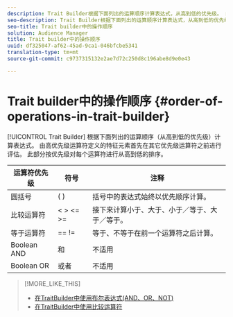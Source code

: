 ```yaml
---
description: Trait Builder根据下面列出的运算顺序计算表达式，从高到低的优先级。 由高优先级运算符定义的特征元素首先在其它优先级运算符之前进行评估。 此部分按优先级对每个运算符进行从高到低的排序。
seo-description: Trait Builder根据下面列出的运算顺序计算表达式，从高到低的优先级。 由高优先级运算符定义的特征元素首先在其它优先级运算符之前进行评估。 此部分按优先级对每个运算符进行从高到低的排序。
seo-title: Trait builder中的操作顺序
solution: Audience Manager
title: Trait builder中的操作顺序
uuid: df325047-af62-45ad-9ca1-046bfcbe5341
translation-type: tm+mt
source-git-commit: c9737315132e2ae7d72c250d8c196abe8d9e0e43

---
```



# Trait builder中的操作顺序 {#order-of-operations-in-trait-builder}

[!UICONTROL Trait Builder] 根据下面列出的运算顺序（从高到低的优先级）计算表达式。 由高优先级运算符定义的特征元素首先在其它优先级运算符之前进行评估。 此部分按优先级对每个运算符进行从高到低的排序。

<!-- c_tb_operator_precedence.xml -->

<table id="table_F0FA45B652C7464B90D35526817110FF"> 
 <thead> 
  <tr> 
   <th colname="col1" class="entry"> 运算符优先级 </th> 
   <th colname="col2" class="entry"> 符号 </th> 
   <th colname="col3" class="entry"> 注释 </th> 
  </tr> 
 </thead>
 <tbody> 
  <tr> 
   <td colname="col1"> 圆括号 </td> 
   <td colname="col2"> ( ) </td> 
   <td colname="col3"> 括号中的表达式始终以优先顺序计算。 </td> 
  </tr> 
  <tr> 
   <td colname="col1"> 比较运算符 </td> 
   <td colname="col2"> &lt; &gt; &lt;= &gt;= </td> 
   <td colname="col3"> 接下来计算小于、大于、小于／等于、大于／等于。 </td> 
  </tr> 
  <tr> 
   <td colname="col1"> 等于运算符 </td> 
   <td colname="col2"> == != </td> 
   <td colname="col3"> 等于、不等于在前一个运算符之后计算。 </td> 
  </tr> 
  <tr> 
   <td colname="col1">Boolean <span class="wintitle"> AND</span> </td> 
   <td colname="col2"><span class="wintitle"> 和</span> </td> 
   <td colname="col3" morerows="1"> 不适用 </td> 
  </tr> 
  <tr> 
   <td colname="col1">Boolean <span class="wintitle"> OR</span> </td> 
   <td colname="col2"><span class="wintitle"> 或者</span> </td> 
   <td colname="col3" morerows="1"> 不适用 </td> 
  </tr> 
 </tbody>
</table>

>[!MORE_LIKE_THIS]
>
>* [在TraitBuilder中使用布尔表达式(AND、OR、NOT)](../../reference/boolean-expressions-tsb.md)
>* [在TraitBuilder中使用比较运算符](../../features/traits/trait-comparison-operators.md)


